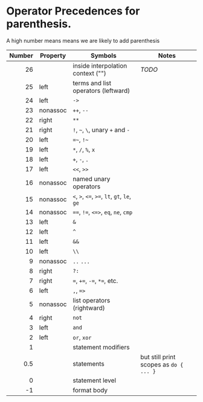 # Operator Precedences for parenthesis.

A high number means means we are likely to add parenthesis


| Number | Property | Symbols | Notes |
|--:|--|--|--|
| 26 |         | inside interpolation context ("") | _TODO_  |
| 25 | left    | terms and list operators (leftward)|
| 24 | left       | `->`      | |
| 23 | nonassoc   | `++`, `--`   | |
| 22 | right      | `**` |
| 21 | right      | `!`, `~`, `\`, unary `+` and `-` | |
| 20 | left       | `=~`, `!~` | |
| 19 | left       | `*`, `/`, `%`, `x` | |
| 18 | left       | `+`, `-`, `.` | |
| 17 | left       | `<<`,  `>>` | |
| 16 | nonassoc   | named unary operators | |
| 15 | nonassoc   | `<`, `>`, `<=`, `>=`, `lt`, `gt`, `le`, `ge` | |
| 14 | nonassoc   | `==`, `!=`, `<=>`, `eq`, `ne`, `cmp` | |
| 13 | left       | `&` | |
| 12 | left       | `^` | |
| 11 | left       | `&&` | |
| 10 | left       | `\\` | |
|  9 | nonassoc   | `..`  `...` | |
|  8 | right      | `?:` | |
|  7 | right      | `=`, `+=`, `-=`, `*=`,  etc. | |
|  6 | left       | `,`, `=>` | |
|  5 | nonassoc   | list operators (rightward) | |
|  4 | right      | `not` | |
|  3 | left       | `and` | |
|  2 | left       | `or`, `xor` | |
|  1 |            | statement modifiers | |
|  0.5 |          | statements | but still print scopes as `do { ... }` | |
|  0   |          | statement level | |
| -1   |          | format body | |
